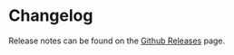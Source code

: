 # Changelog

Release notes can be found on the [Github Releases](https://github.com/houfio/react-boundary/releases) page.
